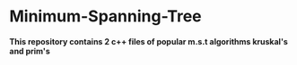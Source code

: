 # Minimum-Spanning-Tree

#### This repository contains 2 c++ files of popular m.s.t algorithms kruskal's and prim's 
